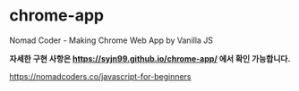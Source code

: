 # chrome-app
Nomad Coder - Making Chrome Web App by Vanilla JS

**자세한 구현 사항은 https://syjn99.github.io/chrome-app/ 에서 확인 가능합니다.**

https://nomadcoders.co/javascript-for-beginners

